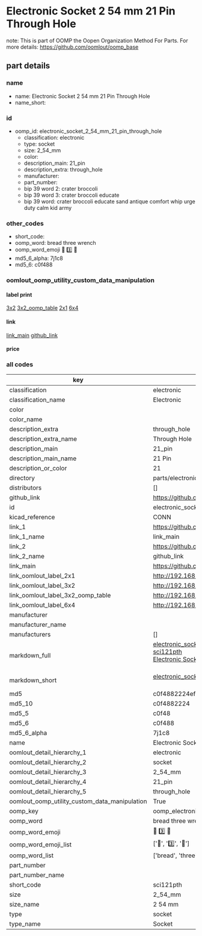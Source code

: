 # Electronic Socket 2 54 mm 21 Pin Through Hole  

note: This is part of OOMP the Oopen Organization Method For Parts. For more details: https://github.com/oomlout/oomp_base

##  part details





### name
* name: Electronic Socket 2 54 mm 21 Pin Through Hole
* name_short: 
### id
* oomp_id: electronic_socket_2_54_mm_21_pin_through_hole
  * classification: electronic
  * type: socket
  * size: 2_54_mm
  * color: 
  * description_main: 21_pin
  * description_extra: through_hole
  * manufacturer: 
  * part_number: 
  * bip 39 word 2: crater broccoli
  * bip 39 word 3: crater broccoli educate
  * bip 39 word: crater broccoli educate sand antique comfort whip urge duty calm kid army

### other_codes
* short_code: 
* oomp_word: bread three wrench
* oomp_word_emoji :bread: :three: :wrench:
* md5_6_alpha: 7j1c8
* md5_6: c0f488






### oomlout_oomp_utility_custom_data_manipulation
#### label print
[3x2](http://192.168.1.245:1112/?label=oomp%207j1c8)
[3x2_oomp_table](http://192.168.1.107:1112/?label=oomp%207j1c8)
[2x1](http://192.168.1.242:1112/?label=oomp%207j1c8)
[6x4](http://192.168.1.55:1112/?label=oomp%207j1c8)    

#### link

[link_main](https://github.com/oomlout/oomlout_oomp_current_version_messy/tree/main/parts/electronic_socket_2_54_mm_21_pin_through_hole) [github_link](https://github.com/oomlout/oomlout_oomp_part_src/tree/main/parts/electronic_socket_2_54_mm_21_pin_through_hole)                             

#### price







### all codes 
| key | value |  
| --- | --- |  
| classification | electronic |  
| classification_name | Electronic |  
| color |  |  
| color_name |  |  
| description_extra | through_hole |  
| description_extra_name | Through Hole |  
| description_main | 21_pin |  
| description_main_name | 21 Pin |  
| description_or_color | 21 |  
| directory | parts/electronic_socket_2_54_mm_21_pin_through_hole |  
| distributors | [] |  
| github_link | https://github.com/oomlout/oomlout_oomp_part_src/tree/main/parts/electronic_socket_2_54_mm_21_pin_through_hole |  
| id | electronic_socket_2_54_mm_21_pin_through_hole |  
| kicad_reference | CONN |  
| link_1 | https://github.com/oomlout/oomlout_oomp_current_version_messy/tree/main/parts/electronic_socket_2_54_mm_21_pin_through_hole |  
| link_1_name | link_main |  
| link_2 | https://github.com/oomlout/oomlout_oomp_part_src/tree/main/parts/electronic_socket_2_54_mm_21_pin_through_hole |  
| link_2_name | github_link |  
| link_main | https://github.com/oomlout/oomlout_oomp_current_version_messy/tree/main/parts/electronic_socket_2_54_mm_21_pin_through_hole |  
| link_oomlout_label_2x1 | http://192.168.1.242:1112/?label=oomp%207j1c8 |  
| link_oomlout_label_3x2 | http://192.168.1.245:1112/?label=oomp%207j1c8 |  
| link_oomlout_label_3x2_oomp_table | http://192.168.1.107:1112/?label=oomp%207j1c8 |  
| link_oomlout_label_6x4 | http://192.168.1.55:1112/?label=oomp%207j1c8 |  
| manufacturer |  |  
| manufacturer_name |  |  
| manufacturers | [] |  
| markdown_full | [electronic_socket_2_54_mm_21_pin_through_hole](https://github.com/oomlout/oomlout_oomp_current_version_messy/tree/main/parts/electronic_socket_2_54_mm_21_pin_through_hole)<br>[sci121pth](https://github.com/oomlout/oomlout_oomp_current_version_messy/tree/main/parts/electronic_socket_2_54_mm_21_pin_through_hole)<br>[Electronic Socket 2 54 Mm 21 Pin Through Hole](https://github.com/oomlout/oomlout_oomp_current_version_messy/tree/main/parts/electronic_socket_2_54_mm_21_pin_through_hole)<br><br> |  
| markdown_short | [electronic_socket_2_54_mm_21_pin_through_hole](https://github.com/oomlout/oomlout_oomp_current_version_messy/tree/main/parts/electronic_socket_2_54_mm_21_pin_through_hole)<br><br> |  
| md5 | c0f4882224ef7f4cb884fbf28d071994 |  
| md5_10 | c0f4882224 |  
| md5_5 | c0f48 |  
| md5_6 | c0f488 |  
| md5_6_alpha | 7j1c8 |  
| name | Electronic Socket 2 54 mm 21 Pin Through Hole |  
| oomlout_detail_hierarchy_1 | electronic |  
| oomlout_detail_hierarchy_2 | socket |  
| oomlout_detail_hierarchy_3 | 2_54_mm |  
| oomlout_detail_hierarchy_4 | 21_pin |  
| oomlout_detail_hierarchy_5 | through_hole |  
| oomlout_oomp_utility_custom_data_manipulation | True |  
| oomp_key | oomp_electronic_socket_2_54_mm_21_pin_through_hole |  
| oomp_word | bread three wrench |  
| oomp_word_emoji | :bread: :three: :wrench: |  
| oomp_word_emoji_list | [':bread:', ':three:', ':wrench:'] |  
| oomp_word_list | ['bread', 'three', 'wrench'] |  
| part_number |  |  
| part_number_name |  |  
| short_code | sci121pth |  
| size | 2_54_mm |  
| size_name | 2 54 mm |  
| type | socket |  
| type_name | Socket |  
